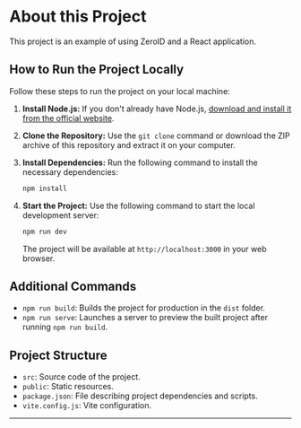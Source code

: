 # About this Project

This project is an example of using ZeroID and a React application.

## How to Run the Project Locally

Follow these steps to run the project on your local machine:

1. **Install Node.js:** If you don't already have Node.js, [download and install it from the official website](https://nodejs.org/).

2. **Clone the Repository:** Use the `git clone` command or download the ZIP archive of this repository and extract it on your computer.

3.  **Install Dependencies:** Run the following command to install the necessary dependencies:

    ```bash
    npm install
    ```

4. **Start the Project:** Use the following command to start the local development server:

    ```bash
    npm run dev
    ```

   The project will be available at `http://localhost:3000` in your web browser.

## Additional Commands

- `npm run build`: Builds the project for production in the `dist` folder.
- `npm run serve`: Launches a server to preview the built project after running `npm run build`.

## Project Structure

- `src`: Source code of the project.
- `public`: Static resources.
- `package.json`: File describing project dependencies and scripts.
- `vite.config.js`: Vite configuration.

---
